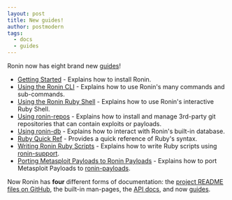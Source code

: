 ```yaml
---
layout: post
title: New guides!
author: postmodern
tags:
  - docs
  - guides
---
```


Ronin now has eight brand new [guides]!

* [Getting Started](/docs/guides/getting-started/) -
  Explains how to install Ronin.
* [Using the Ronin CLI](/docs/guides/using-the-ronin-cli/) -
  Explains how to use Ronin's many commands and sub-commands.
* [Using the Ronin Ruby Shell](/docs/guides/using-the-ronin-ruby-shell/) - 
  Explains how to use Ronin's interactive Ruby Shell.
* [Using ronin-repos](/docs/guides/using-ronin-repos/) -
  Explains how to install and manage 3rd-party git repositories that can contain
  exploits or payloads.
* [Using ronin-db](/docs/guides/using-ronin-db/) -
  Explains how to interact with Ronin's built-in database.
* [Ruby Quick Ref](/docs/guides/ruby-quick-ref/) - 
  Provides a quick reference of Ruby's syntax.
* [Writing Ronin Ruby Scripts](/docs/guides/writing-ronin-ruby-scripts/) -
  Explains how to write Ruby scripts using [ronin-support].
* [Porting Metasploit Payloads to Ronin Payloads](/docs/porting/metasploit-payloads-to-ronin-payloads/) -
  Explains how to port Metasploit Payloads to [ronin-payloads].

[ronin-support]: https://github.com/ronin-rb/ronin-support#readme
[ronin-payloads]: https://github.com/ronin-rb/ronin-payloads#readme

Now Ronin has **four** different forms of documentation:
the [project README files on GitHub][github], the built-in man-pages,
the [API docs](/docs/#API), and now [guides].

[guides]: /docs/#guides
[GitHub]: https://github.com/ronin-rb/
